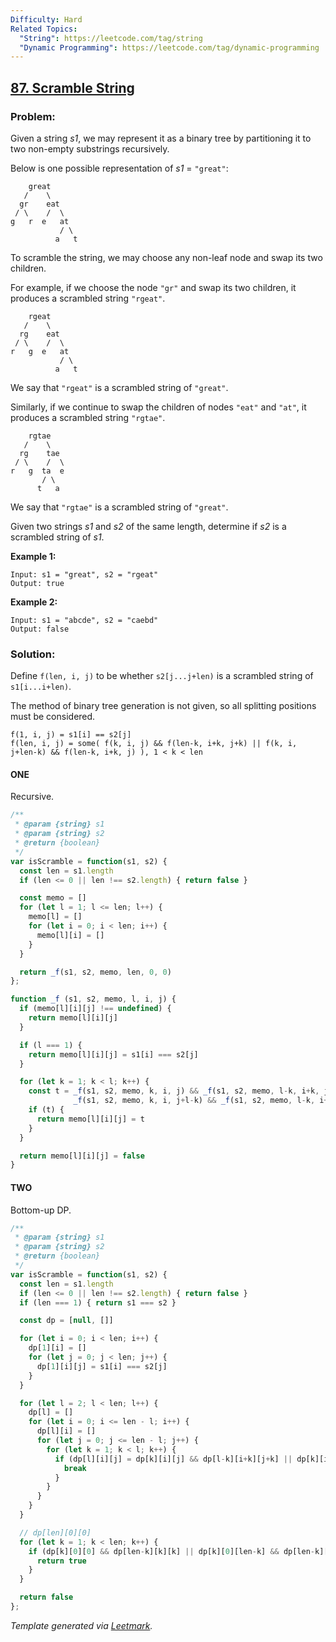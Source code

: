 ```yaml
---
Difficulty: Hard
Related Topics:
  "String": https://leetcode.com/tag/string
  "Dynamic Programming": https://leetcode.com/tag/dynamic-programming
---
```


## [87. Scramble String](https://leetcode.com/problems/scramble-string/description/)

### Problem:

Given a string *s1*, we may represent it as a binary tree by partitioning it to two non-empty substrings recursively.

Below is one possible representation of *s1* = `"great"`:

```
    great
   /    \
  gr    eat
 / \    /  \
g   r  e   at
           / \
          a   t
```

To scramble the string, we may choose any non-leaf node and swap its two children.

For example, if we choose the node `"gr"` and swap its two children, it produces a scrambled string `"rgeat"`.

```
    rgeat
   /    \
  rg    eat
 / \    /  \
r   g  e   at
           / \
          a   t
```

We say that `"rgeat"` is a scrambled string of `"great"`.

Similarly, if we continue to swap the children of nodes `"eat"` and `"at"`, it produces a scrambled string `"rgtae"`.

```
    rgtae
   /    \
  rg    tae
 / \    /  \
r   g  ta  e
       / \
      t   a
```

We say that `"rgtae"` is a scrambled string of `"great"`.

Given two strings *s1* and *s2* of the same length, determine if *s2* is a scrambled string of *s1*.

**Example 1:**

```
Input: s1 = "great", s2 = "rgeat"
Output: true
```

**Example 2:**

```
Input: s1 = "abcde", s2 = "caebd"
Output: false
```

### Solution:


Define `f(len, i, j)` to be whether `s2[j...j+len)` is a scrambled string of `s1[i...i+len)`.

The method of binary tree generation is not given, so all splitting positions must be considered.

```
f(1, i, j) = s1[i] == s2[j]
f(len, i, j) = some( f(k, i, j) && f(len-k, i+k, j+k) || f(k, i, j+len-k) && f(len-k, i+k, j) ), 1 < k < len
```

#### ONE

Recursive.

```javascript
/**
 * @param {string} s1
 * @param {string} s2
 * @return {boolean}
 */
var isScramble = function(s1, s2) {
  const len = s1.length
  if (len <= 0 || len !== s2.length) { return false }

  const memo = []
  for (let l = 1; l <= len; l++) {
    memo[l] = []
    for (let i = 0; i < len; i++) {
      memo[l][i] = []
    }
  }

  return _f(s1, s2, memo, len, 0, 0)
};

function _f (s1, s2, memo, l, i, j) {
  if (memo[l][i][j] !== undefined) {
    return memo[l][i][j]
  }

  if (l === 1) {
    return memo[l][i][j] = s1[i] === s2[j]
  }

  for (let k = 1; k < l; k++) {
    const t = _f(s1, s2, memo, k, i, j) && _f(s1, s2, memo, l-k, i+k, j+k) ||
              _f(s1, s2, memo, k, i, j+l-k) && _f(s1, s2, memo, l-k, i+k, j)
    if (t) {
      return memo[l][i][j] = t
    }
  }

  return memo[l][i][j] = false
}
```

#### TWO

Bottom-up DP.

```javascript
/**
 * @param {string} s1
 * @param {string} s2
 * @return {boolean}
 */
var isScramble = function(s1, s2) {
  const len = s1.length
  if (len <= 0 || len !== s2.length) { return false }
  if (len === 1) { return s1 === s2 }

  const dp = [null, []]

  for (let i = 0; i < len; i++) {
    dp[1][i] = []
    for (let j = 0; j < len; j++) {
      dp[1][i][j] = s1[i] === s2[j]
    }
  }

  for (let l = 2; l < len; l++) {
    dp[l] = []
    for (let i = 0; i <= len - l; i++) {
      dp[l][i] = []
      for (let j = 0; j <= len - l; j++) {
        for (let k = 1; k < l; k++) {
          if (dp[l][i][j] = dp[k][i][j] && dp[l-k][i+k][j+k] || dp[k][i][j+l-k] && dp[l-k][i+k][j]) {
            break
          }
        }
      }
    }
  }

  // dp[len][0][0]
  for (let k = 1; k < len; k++) {
    if (dp[k][0][0] && dp[len-k][k][k] || dp[k][0][len-k] && dp[len-k][k][0]) {
      return true
    }
  }

  return false
};
```


*Template generated via [Leetmark](https://github.com/crimx/crx-leetmark).*

